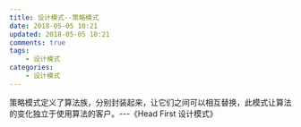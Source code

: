 ```yaml
---
title: 设计模式--策略模式
date: 2018-05-05 10:21
updated: 2018-05-05 10:21
comments: true
tags: 
	- 设计模式
categories: 
	- 设计模式
---
```


策略模式定义了算法族，分别封装起来，让它们之间可以相互替换，此模式让算法的变化独立于使用算法的客户。---《Head First 设计模式》
<!-- more -->
